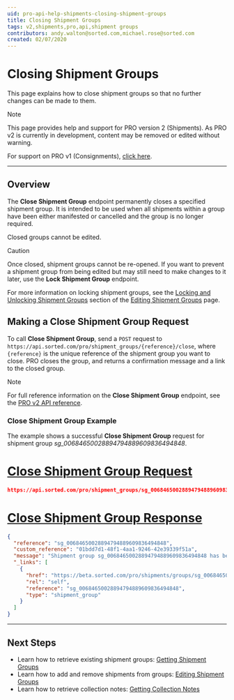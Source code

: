 ```yaml
---
uid: pro-api-help-shipments-closing-shipment-groups
title: Closing Shipment Groups
tags: v2,shipments,pro,api,shipment groups
contributors: andy.walton@sorted.com,michael.rose@sorted.com
created: 02/07/2020
---
```

# Closing Shipment Groups

This page explains how to close shipment groups so that no further changes can be made to them.

> [!NOTE]
> This page provides help and support for PRO version 2 (Shipments). As PRO v2 is currently in development, content may be removed or edited without warning.
>
> For support on PRO v1 (Consignments), [click here](/pro/api/help/introduction.html).  

---

## Overview

The **Close Shipment Group** endpoint permanently closes a specified shipment group. It is intended to be used when all shipments within a group have been either manifested or cancelled and the group is no longer required. 

Closed groups cannot be edited.

> [!CAUTION]
> Once closed, shipment groups cannot be re-opened. If you want to prevent a shipment group from being edited but may still need to make changes to it later, use the **Lock Shipment Group** endpoint.
>
> For more information on locking shipment groups, see the [Locking and Unlocking Shipment Groups](/pro/api/shipments/editing_shipment_groups.html#locking-and-unlocking-shipment-groups) section of the [Editing Shipment Groups](/pro/api/shipments/editing_shipment_groups.html) page.

## Making a Close Shipment Group Request

To call **Close Shipment Group**, send a `POST` request to `https://api.sorted.com/pro/shipment_groups/{reference}/close`, where `{reference}` is the unique reference of the shipment group you want to close. PRO closes the group, and returns a confirmation message and a link to the closed group.

> [!NOTE]
> For full reference information on the **Close Shipment Group** endpoint, see the [PRO v2 API reference](/pro/api/reference/shipments.html#tag/Shipment-Groups/paths/~1shipment_groups~1{shipmentGroupReference}~1close/post).

### Close Shipment Group Example

The example shows a successful **Close Shipment Group** request for shipment group _sg_00684650028894794889609836494848_.

# [Close Shipment Group Request](#tab/close-shipment-group-request)

```json
https://api.sorted.com/pro/shipment_groups/sg_00684650028894794889609836494848/close
```

# [Close Shipment Group Response](#tab/close-shipment-group-response)

```json
{
  "reference": "sg_00684650028894794889609836494848",
  "custom_reference": "01bdd7d1-48f1-4aa1-9246-42e39339f51a",
  "message": "Shipment group sg_00684650028894794889609836494848 has been closed successfully",
  "_links": [
    {
      "href": "https://beta.sorted.com/pro/shipments/groups/sg_00684650028894794889609836494848",
      "rel": "self",
      "reference": "sg_00684650028894794889609836494848",
      "type": "shipment_group"
    }
  ]
}
```
---

## Next Steps

* Learn how to retrieve existing shipment groups: [Getting Shipment Groups](/pro/api/shipments/getting_shipment_groups.html)
* Learn how to add and remove shipments from groups: [Editing Shipment Groups](/pro/api/shipments/editing_shipment_groups.html)
* Learn how to retrieve collection notes: [Getting Collection Notes](/pro/api/shipments/getting_collection_notes.html)